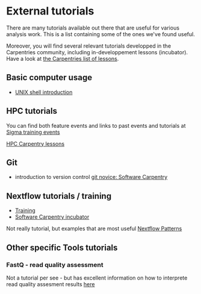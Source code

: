 # External tutorials

There are many tutorials available out there that are useful for various
analysis work. This is a list containing some of the ones we've found useful.

Moreover, you will find several relevant tutorials developped in the Carpentries
community, including in-developpement lessons (incubator). 
Have a look at [the Carpentries list of lessons](https://carpentries.org/community-lessons/). 

## Basic computer usage

* [UNIX shell introduction](http://swcarpentry.github.io/shell-novice/)

## HPC tutorials 
You can find both feature events and links to past events and tutorials at 
[Sigma training events](https://documentation.sigma2.no/training/events.html)

[HPC Carpentry lessons](https://www.hpc-carpentry.org/community-lessons/#hpc-carpentry)

## Git
- introduction to version control [git novice: Software Carpentry](https://swcarpentry.github.io/git-novice/) 

## Nextflow tutorials / training 
- [Training](https://training.nextflow.io/)
- [Software Carpentry incubator](https://carpentries-incubator.github.io/workflows-nextflow/)

Not really tutorial, but examples that are most useful  [Nextflow Patterns](https://nextflow-io.github.io/patterns/) 

## Other specific Tools tutorials

### FastQ - read quality assessment 
Not a tutorial per see - but has excellent information on how to interprete read quality assesment results [here](https://nf-co.re/eager/2.4.4/docs/output)

<!-- 
### Samtools 
- []https://github.com/arq5x/tutorials
--> 
